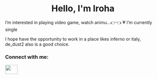 <h1 align="center">Hello, I'm Iroha</h1>
 I’m interested in playing video game, watch animu...👉👈 
 💗 I’m currently single
<p> I hope have the opportunity to work in a place likes inferno or italy, de_dust2 also is a good choice.</p>

<h3 align="left">Connect with me:</h3>
<p align="left">
<a href="https://www.facebook.com/iHana.Iroha/" target="blank"><img align="center" src="https://raw.githubusercontent.com/rahuldkjain/github-profile-readme-generator/master/src/images/icons/Social/facebook.svg" alt="" height="30" width="40" /></a>
</p>
